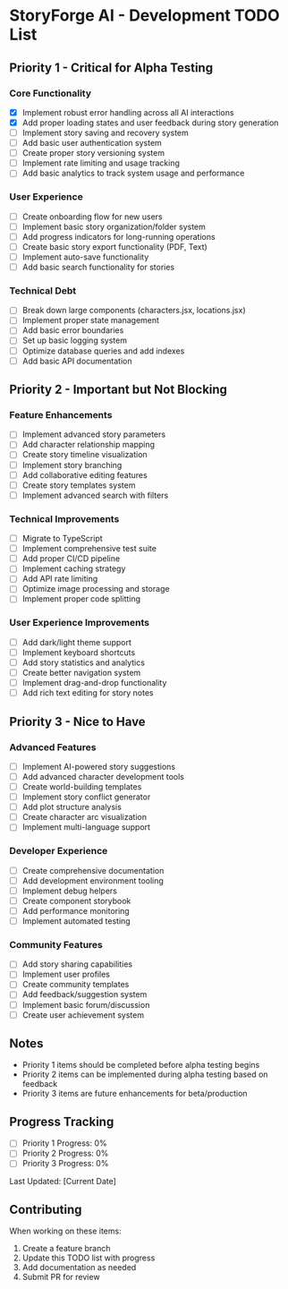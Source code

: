 # StoryForge AI - Development TODO List

## Priority 1 - Critical for Alpha Testing

### Core Functionality
- [x] Implement robust error handling across all AI interactions
- [x] Add proper loading states and user feedback during story generation
- [ ] Implement story saving and recovery system
- [ ] Add basic user authentication system
- [ ] Create proper story versioning system
- [ ] Implement rate limiting and usage tracking
- [ ] Add basic analytics to track system usage and performance

### User Experience
- [ ] Create onboarding flow for new users
- [ ] Implement basic story organization/folder system
- [ ] Add progress indicators for long-running operations
- [ ] Create basic story export functionality (PDF, Text)
- [ ] Implement auto-save functionality
- [ ] Add basic search functionality for stories

### Technical Debt
- [ ] Break down large components (characters.jsx, locations.jsx)
- [ ] Implement proper state management
- [ ] Add basic error boundaries
- [ ] Set up basic logging system
- [ ] Optimize database queries and add indexes
- [ ] Add basic API documentation

## Priority 2 - Important but Not Blocking

### Feature Enhancements
- [ ] Implement advanced story parameters
- [ ] Add character relationship mapping
- [ ] Create story timeline visualization
- [ ] Implement story branching
- [ ] Add collaborative editing features
- [ ] Create story templates system
- [ ] Implement advanced search with filters

### Technical Improvements
- [ ] Migrate to TypeScript
- [ ] Implement comprehensive test suite
- [ ] Add proper CI/CD pipeline
- [ ] Implement caching strategy
- [ ] Add API rate limiting
- [ ] Optimize image processing and storage
- [ ] Implement proper code splitting

### User Experience Improvements
- [ ] Add dark/light theme support
- [ ] Implement keyboard shortcuts
- [ ] Add story statistics and analytics
- [ ] Create better navigation system
- [ ] Implement drag-and-drop functionality
- [ ] Add rich text editing for story notes

## Priority 3 - Nice to Have

### Advanced Features
- [ ] Implement AI-powered story suggestions
- [ ] Add advanced character development tools
- [ ] Create world-building templates
- [ ] Implement story conflict generator
- [ ] Add plot structure analysis
- [ ] Create character arc visualization
- [ ] Implement multi-language support

### Developer Experience
- [ ] Create comprehensive documentation
- [ ] Add development environment tooling
- [ ] Implement debug helpers
- [ ] Create component storybook
- [ ] Add performance monitoring
- [ ] Implement automated testing

### Community Features
- [ ] Add story sharing capabilities
- [ ] Implement user profiles
- [ ] Create community templates
- [ ] Add feedback/suggestion system
- [ ] Implement basic forum/discussion
- [ ] Create user achievement system

## Notes
- Priority 1 items should be completed before alpha testing begins
- Priority 2 items can be implemented during alpha testing based on feedback
- Priority 3 items are future enhancements for beta/production

## Progress Tracking
- [ ] Priority 1 Progress: 0%
- [ ] Priority 2 Progress: 0%
- [ ] Priority 3 Progress: 0%

Last Updated: [Current Date]

## Contributing
When working on these items:
1. Create a feature branch
2. Update this TODO list with progress
3. Add documentation as needed
4. Submit PR for review
